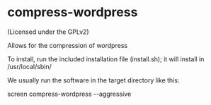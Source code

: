 compress-wordpress
==================

(Licensed under the GPLv2)

Allows for the compression of wordpress

To install, run the included installation file (install.sh); it will install in /usr/local/sbin/

We usually run the software in the target directory like this:

screen compress-wordpress --aggressive
